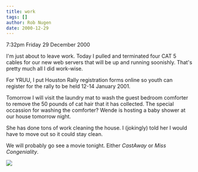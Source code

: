 ```yaml
---
title: work
tags: []
author: Rob Nugen
date: 2000-12-29
---
```


<p class=date>7:32pm Friday 29 December 2000</p>

<p>I'm just about to leave work.  Today I pulled and
terminated four CAT 5 cables for our new web servers
that will be up and running soonishly.  That's pretty
much all I did work-wise.</p>

<p>For YRUU, I put Houston Rally registration forms
online so youth can register for the rally to be held
12-14 January 2001.</p>

<p>Tomorrow I will visit the laundry mat to wash the
guest bedroom comforter to remove the 50 pounds of cat
hair that it has collected.  The special occassion for
washing the comforter?  Wende is hosting a baby shower
at our house tomorrow night.</p>

<p>She has done tons of work cleaning the house.  I
(jokingly) told her I would have to move out so it
could stay clean.</p>

<p>We will probably go see a movie tonight.  Either
<em>CastAway</em> or <em>Miss Congeniality</em>.</p>

<p><img src="/images/rob/wL-ROB.gif"/></p>
